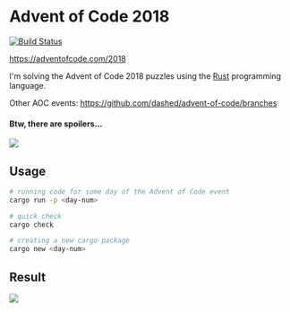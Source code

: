 # Advent of Code 2018

[![Build Status](https://travis-ci.org/dashed/advent-of-code.svg?branch=master)](https://travis-ci.org/dashed/advent-of-code)

https://adventofcode.com/2018

I'm solving the Advent of Code 2018 puzzles using the [Rust](https://www.rust-lang.org/) programming language.

Other AOC events: https://github.com/dashed/advent-of-code/branches

#### Btw, there are spoilers...

![](https://media.giphy.com/media/3bznFj6OB5381BEjDu/giphy.gif)

## Usage

```sh
# running code for some day of the Advent of Code event
cargo run -p <day-num>

# quick check
cargo check

# creating a new cargo package
cargo new <day-num>
```


## Result

![](/ascii_image.gif)
